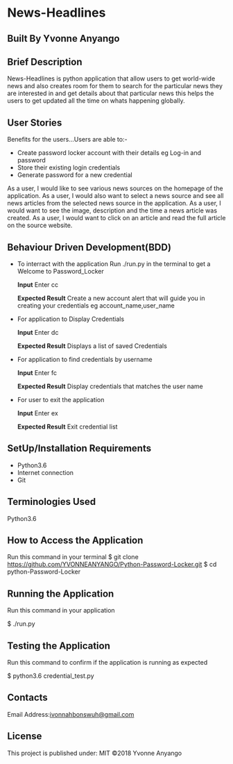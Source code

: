# News-Headlines

## Built By Yvonne Anyango

## Brief Description

News-Headlines is python application that allow users to get world-wide news and also creates room for them to search for the particular news they are interested in and get details about that particular news this helps the users to get updated all the time on whats happening globally.

## User Stories

Benefits for the users...Users are able to:-
 * Create password locker account with their details eg Log-in and password
 * Store their existing login credentials 
 * Generate password for a new credential

 As a user, I would like to see various news sources on the homepage of the application.
As a user, I would also want to select a news source and see all news articles from the selected news source in the application.
As a user, I would want to see the image, description and the time a news article was created.
As a user, I would want to click on an article and read the full article on the source website.


 ## Behaviour Driven Development(BDD)
 
* To interract with the application Run ./run.py in the terminal to get a Welcome to Password_Locker

  **Input** Enter cc
  
  **Expected Result** Create a new account alert that will guide you in creating your credentials eg account_name,user_name

* For application to Display Credentials

  **Input** Enter dc
  
  **Expected Result** Displays a list of saved Credentials

* For application to find credentials by username

  **Input** Enter fc
  
  **Expected Result** Display credentials that matches the user name

* For user to exit the application

  **Input** Enter ex 
  
  **Expected Result** Exit credential list


## SetUp/Installation Requirements

 * Python3.6
 * Internet connection
 * Git

## Terminologies Used

Python3.6

## How to Access the Application

Run this command in your terminal
$ git clone https://github.com/YVONNEANYANGO/Python-Password-Locker.git
$ cd python-Password-Locker

## Running the Application

Run this command in your application

$ ./run.py

## Testing the Application

Run this command to confirm if the application is running as expected

$ python3.6 credential_test.py

## Contacts

Email Address:ivonnahbonswuh@gmail.com

## License

This project is published under:
MIT ©2018 Yvonne Anyango
